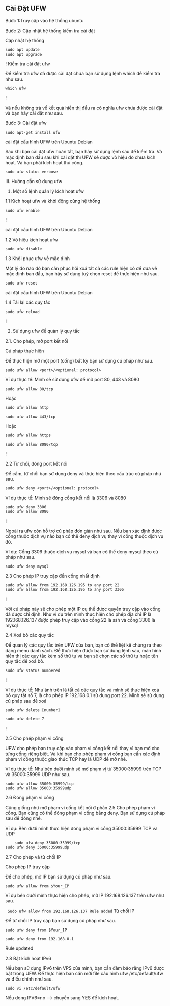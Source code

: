 ## Cài Đặt UFW

Bước 1:Truy cập vào hệ thống ubuntu

Bước 2: Cập nhật hệ thống kiểm tra cài đặt

Cập nhật hệ thống

```
sudo apt update
sudo apt upgrade
```

!
Kiểm tra cài đặt ufw

Để kiểm tra ufw đã được cài đặt chưa bạn sử dụng lệnh which để kiểm tra như sau.

`which ufw`

!
    
Và nếu không trả về kết quả hiển thị đầu ra có nghĩa ufw chưa được cài đặt và bạn hãy cài đặt như sau.

Bước 3: Cài đặt ufw
  
`sudo apt-get install ufw`
    
cài đặt cấu hình UFW trên Ubuntu Debian

Sau khi bạn cài đặt ufw hoàn tất, bạn hãy sử dụng lệnh sau để kiểm tra. Và mặc định ban đầu sau khi cài đặt thì UFW sẽ được vô hiệu do chưa kích hoạt. Và bạn phải kích hoạt thủ công.

`sudo ufw status verbose`


III. Hướng dẫn sử dụng ufw

1. Một số lệnh quản lý kích hoạt ufw

1.1 Kích hoạt ufw và khởi động cùng hệ thống
  
`sudo ufw enable`

!
    
cài đặt cấu hình UFW trên Ubuntu Debian

1.2 Vô hiệu kích hoạt ufw
  
`sudo ufw disable`

1.3 Khôi phục ufw về mặc định

Một lý do nào đó bạn cần phục hồi xoá tất cả các rule hiện có để đưa về mặc định ban đầu, bạn hãy sử dụng tuỳ chọn reset để thực hiện như sau.
  
`sudo ufw reset`
    
cài đặt cấu hình UFW trên Ubuntu Debian

1.4 Tải lại các quy tắc
  
`sudo ufw reload`

!
    
2. Sử dụng ufw để quản lý quy tắc

2.1. Cho phép, mở port kết nối

Cú pháp thực hiện

Để thực hiện mở một port (cổng) bất kỳ bạn sử dụng cú pháp như sau.

`sudo ufw allow <port>/<optional: protocol> `

Ví dụ thực tế: Mình sẽ sử dụng ufw để mở port 80, 443 và 8080

`sudo ufw allow 80/tcp`
  
Hoặc
  
`sudo ufw allow http`

`sudo ufw allow 443/tcp`
  
Hoặc
  
`sudo ufw allow https`

`sudo ufw allow 8080/tcp`
    
!

2.2 Từ chối, đóng port kết nối
  
Để cấm, từ chối bạn sử dụng deny và thực hiện theo cấu trúc cú pháp như sau.

`sudo ufw deny <port>/<optional: protocol> `
  
Ví dụ thực tế: Mình sẽ đóng cổng kết nối là 3306 và 8080

```  
sudo ufw deny 3306
sudo ufw allow 8080
```    

!

Ngoài ra ufw còn hỗ trợ cú pháp đơn giản như sau. Nếu bạn xác định được cổng thuộc dịch vụ nào bạn có thể deny dịch vụ thay vì cổng thuộc dịch vụ đó.

Ví dụ: Cổng 3306 thuộc dịch vụ mysql và bạn có thể deny mysql theo cú pháp như sau.

  
`sudo ufw deny mysql`
    

2.3 Cho phép IP truy cập đến cổng nhất định
  
```
sudo ufw allow from 192.168.126.195 to any port 22
sudo ufw allow from 192.168.126.195 to any port 3306
```
  
!
    
Với cú pháp này sẽ cho phép một IP cụ thể được quyền truy cập vào cổng đã được chỉ định. Như ví dụ trên mình thực hiện cho phép địa chỉ IP là 192.168.126.137 được phép truy cập vào cổng 22 là ssh và cổng 3306 là mysql

2.4 Xoá bỏ các quy tắc
  
Để quản lý các quy tắc trên UFW của bạn, bạn có thể liệt kê chúng ra theo dạng menu danh sách. Để thực hiện được bạn sử dụng lệnh sau, màn hình hiển thị các quy tắc kèm số thứ tự và bạn sẽ chọn các số thứ tự hoặc tên quy tắc để xoá bỏ.

`sudo ufw status numbered`
  
!

Ví dụ thực tế: Như ảnh trên là tất cả các quy tắc và mình sẽ thực hiện xoá bỏ quy tắt số 7, là cho phép IP 192.168.0.1 sử dụng port 22. Mình sẽ sử dụng cú pháp sau để xoá

`sudo ufw delete [number]`
  
`sudo ufw delete 7`
  
!

2.5 Cho phép phạm vi cổng

UFW cho phép bạn truy cập vào phạm vi cổng kết nối thay vì bạn mở cho từng cổng riêng biệt. Và khi bạn cho phép phạm vi cổng bạn cần xác định phạm vi cổng thuộc giao thức TCP hay là UDP để mở nhé.

Ví dụ thực tế: Như bên dưới mình sẽ mở phạm vị từ 35000:35999 trên TCP và 35000:35999 UDP như sau.

  
```
sudo ufw allow 35000:35999/tcp
sudo ufw allow 35000:35999udp
```  

2.6 Đóng phạm vi cổng

  Cũng giống như mở phạm vi cổng kết nối ở phần 2.5 Cho phép phạm vi cổng. Bạn cũng có thể đóng phạm vi cổng bằng deny. Bạn sử dụng cú pháp sau để đóng nhé.

Ví dụ: Bên dưới mình thực hiện đóng phạm vi cổng 35000:35999 TCP và UDP

  
```
    sudo ufw deny 35000:35999/tcp
sudo ufw deny 35000:35999udp
 ```

2.7 Cho phép và từ chối IP

  Cho phép IP truy cập
  
Để cho phép, mở IP bạn sử dụng cú pháp như sau.

`sudo ufw allow from $Your_IP`
  
Ví dụ bên dưới mình thực hiện cho phép, mở IP 192.168.126.137 trên ufw như sau.


`
Sudo ufw allow from 192.168.126.137
Rule added`
Từ chối IP
  
Để từ chối IP truy cập bạn sử dụng cú pháp như sau.

`sudo ufw deny from $Your_IP`
  
`sudo ufw deny from 192.168.0.1`

Rule updated
    
2.8 Bật kích hoạt IPv6
  
Nếu bạn sử dụng IPv6 trên VPS của mình, bạn cần đảm bảo rằng IPv6 được bật trong UFW. Để thực hiện bạn cần mởi file cấu hình ufw /etc/default/ufw và điều chỉnh như sau.

 
`sudo vi /etc/default/ufw`
    
Nếu dòng IPV6=no --> chuyển sang YES để kích hoạt.
